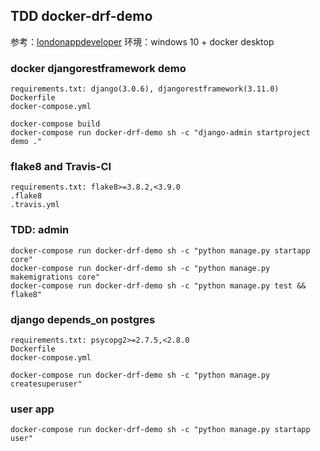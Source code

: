 ## TDD docker-drf-demo
参考：[londonappdeveloper](https://www.londonappdeveloper.com/product/build-a-backend-rest-api-with-python-django-advanced/)
环境：windows 10 + docker desktop
### docker  djangorestframework demo
```text
requirements.txt: django(3.0.6), djangorestframework(3.11.0)
Dockerfile
docker-compose.yml
```
```commandline
docker-compose build
docker-compose run docker-drf-demo sh -c "django-admin startproject demo ."
```
### flake8 and Travis-CI
```text
requirements.txt: flake8>=3.8.2,<3.9.0
.flake8
.travis.yml
```
### TDD: admin 
```commandline
docker-compose run docker-drf-demo sh -c "python manage.py startapp core"
docker-compose run docker-drf-demo sh -c "python manage.py makemigrations core"
docker-compose run docker-drf-demo sh -c "python manage.py test && flake8"
```
### django depends_on postgres
```text
requirements.txt: psycopg2>=2.7.5,<2.8.0
Dockerfile
docker-compose.yml
```
```commandline
docker-compose run docker-drf-demo sh -c "python manage.py createsuperuser"
```
### user app
```commandline
docker-compose run docker-drf-demo sh -c "python manage.py startapp user"
```